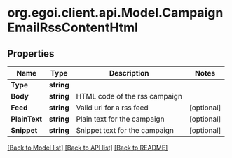 
# org.egoi.client.api.Model.CampaignEmailRssContentHtml

## Properties

Name | Type | Description | Notes
------------ | ------------- | ------------- | -------------
**Type** | **string** |  | 
**Body** | **string** | HTML code of the rss campaign | 
**Feed** | **string** | Valid url for a rss feed | [optional] 
**PlainText** | **string** | Plain text for the campaign | [optional] 
**Snippet** | **string** | Snippet text for the campaign | [optional] 

[[Back to Model list]](../README.md#documentation-for-models)
[[Back to API list]](../README.md#documentation-for-api-endpoints)
[[Back to README]](../README.md)

